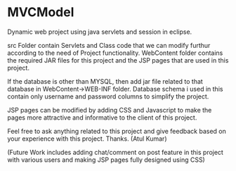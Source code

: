 # MVCModel
Dynamic web project using java servlets and session in eclipse.

src Folder contain Servlets and Class code that we can modify furthur according to the need of Project functionality.
WebContent folder contains the required JAR files for this project and the JSP pages that are used in this project.

If the database is other than MYSQL, then add jar file related to that database in WebContent->WEB-INF folder.
Database schema i used in this contain only username and password columns to simplify the project.

JSP pages can be modified by adding CSS and Javascript to make the pages more attractive and informative to the client of this project.

Feel free to ask anything related to this project and give feedback based on your experience with this project.
Thanks.
(Atul Kumar)

(Future Work includes adding chat/comment on post feature in this project with various users and making JSP pages fully designed using CSS)
